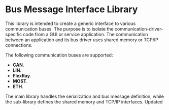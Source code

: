 # Bus Message Interface Library

This library is intended to create a generic interface to various communication buses.
The purpose is to isolate the communication-driver-specific code from a GUI or service application.
The communication between an application and its bus driver uses shared memory or TCP/IP connections.

The following communication buses are supported:
- **CAN**.
- **LIN**.
- **FlexRay**.
- **MOST**.
- **ETH**.

The main library handles the serialization and bus message definition, while the sub-library
defines the shared memory and TCP/IP interfaces.
Updated